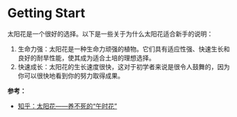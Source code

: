 # Getting Start

太阳花是一个很好的选择。以下是一些关于为什么太阳花适合新手的说明：

1. 生命力强：太阳花是一种生命力顽强的植物。它们具有适应性强、快速生长和良好的耐旱性能，使其成为适合土培的理想选择。
2. 快速成长：太阳花的生长速度很快，这对于初学者来说是很令人鼓舞的，因为你可以很快地看到你的努力取得成果。

**参考：**

- [知乎：太阳花——养不死的“午时花”](https://zhuanlan.zhihu.com/p/141632349)

